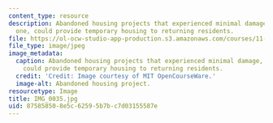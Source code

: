 ```yaml
---
content_type: resource
description: Abandoned housing projects that experienced minimal damage, like this
  one, could provide temporary housing to returning residents.
file: https://ol-ocw-studio-app-production.s3.amazonaws.com/courses/11-945-katrina-practicum-spring-2006/875858508e5c62595b7bc7d03155587e_IMG_0035.jpg
file_type: image/jpeg
image_metadata:
  caption: Abandoned housing projects that experienced minimal damage, like this one,
    could provide temporary housing to returning residents.
  credit: 'Credit: Image courtesy of MIT OpenCourseWare.'
  image-alt: Abandoned housing project.
resourcetype: Image
title: IMG_0035.jpg
uid: 87585850-8e5c-6259-5b7b-c7d03155587e
---
```

